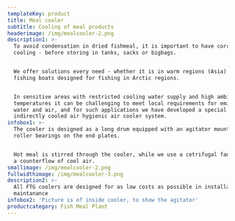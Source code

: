 ```yaml
---
templateKey: product
title: Meal cooler
subtitle: Cooling of meal products
headerimage: /img/mealcooler-2.png
description1: >-
  To avoid condensation in dried fishmeal, it is important to have correct
  cooling - before storing in tanks, sacks or bigbags.


  We offer solutions every need - whether it is in warm regions (Asia) or on
  fishing boats designed for fishing in Arctic regions.


  In sensitive areas with restricted cooling water supply and high ambient
  temperatures it can be challenging to meet local requirements for emissions to
  water and air, and for such applications we have developed a special
  indirectly cooled air hygienic air cooler system.
infobox1: >-
  The cooler is designed as a long drum equipped with an agitator mounted in
  roller bearings on the end plates. 


  Hot meal is stirred through the cooler, while we use a cetrifugal fan to draw
  a counterflow of cool air.
smallimage: /img/mealcooler-2.png
fullwidthimage: /img/mealcooler-3.png
description2: >-
  All FTG coolers are designed for as low costs as possible in installation and
  maintanance
infobox2: 'Picture is of inside cooler, to show the agitator'
productcategory: Fish Meal Plant
---
```


